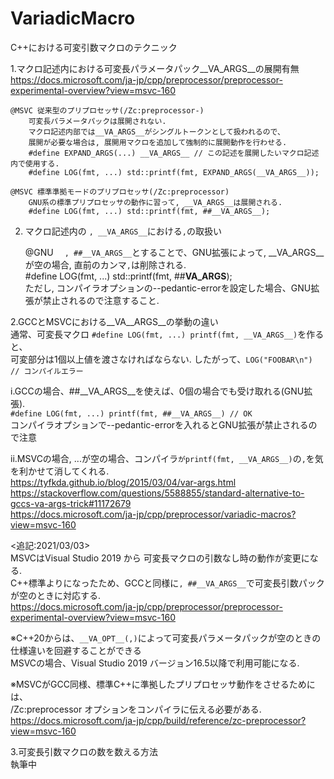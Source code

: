 # VariadicMacro
C++における可変引数マクロのテクニック  

1.マクロ記述内における可変長パラメータパック__VA_ARGS__の展開有無  
https://docs.microsoft.com/ja-jp/cpp/preprocessor/preprocessor-experimental-overview?view=msvc-160  

    @MSVC 従来型のプリプロセッサ(/Zc:preprocessor-)  
        可変長パラメータパックは展開されない.  
        マクロ記述内部では__VA_ARGS__がシングルトークンとして扱われるので、  
        展開が必要な場合は, 展開用マクロを追加して強制的に展開動作を行わせる.  
        #define EXPAND_ARGS(...) __VA_ARGS__ // この記述を展開したいマクロ記述内で使用する.  
        #define LOG(fmt, ...) std::printf(fmt, EXPAND_ARGS(__VA_ARGS__));  
        
    @MSVC 標準準拠モードのプリプロセッサ(/Zc:preprocessor)  
        GNU系の標準プリプロセッサの動作に習って, __VA_ARGS__は展開される.  
        #define LOG(fmt, ...) std::printf(fmt, ##__VA_ARGS__);  
        

2. マクロ記述内の `, __VA_ARGS__`における`,`の取扱い  

    @GNU　
    `, ##__VA_ARGS__`とすることで、GNU拡張によって, __VA_ARGS__が空の場合, 直前のカンマ`,`は削除される.  
    #define LOG(fmt, ...) std::printf(fmt, ##__VA_ARGS__);  
    ただし, コンパイラオプションの--pedantic-errorを設定した場合、GNU拡張が禁止されるので注意すること.  
    
    
    


2.GCCとMSVCにおける\__VA__ARGS__の挙動の違い</br>
通常、可変長マクロ `#define LOG(fmt, ...) printf(fmt, __VA_ARGS__)`を作ると、</br>
可変部分は1個以上値を渡さなければならない. したがって、`LOG("FOOBAR\n") // コンパイルエラー`</br>

i.GCCの場合、##\__VA_ARGS__を使えば、0個の場合でも受け取れる(GNU拡張).</br>
`#define LOG(fmt, ...) printf(fmt, ##__VA_ARGS__) // OK`</br>
コンパイラオプションで--pedantic-errorを入れるとGNU拡張が禁止されるので注意</br>

ii.MSVCの場合, ...が空の場合、コンパイラ`がprintf(fmt, __VA_ARGS__)`の`,`を気を利かせて消してくれる.</br>
https://tyfkda.github.io/blog/2015/03/04/var-args.html</br>
https://stackoverflow.com/questions/5588855/standard-alternative-to-gccs-va-args-trick#11172679</br>
https://docs.microsoft.com/ja-jp/cpp/preprocessor/variadic-macros?view=msvc-160</br>

<追記:2021/03/03> </br>
MSVCはVisual Studio 2019 から 可変長マクロの引数なし時の動作が変更になる. </br>
C++標準よりになったため、GCCと同様に`, ##__VA_ARGS__`で可変長引数パックが空のときに対応する. </br>
https://docs.microsoft.com/ja-jp/cpp/preprocessor/preprocessor-experimental-overview?view=msvc-160</br>

※C++20からは、`__VA_OPT__(,)`によって可変長パラメータパックが空のときの仕様違いを回避することができる</br>
MSVCの場合、Visual Studio 2019 バージョン16.5以降で利用可能になる. </br>

※MSVCがGCC同様、標準C++に準拠したプリプロセッサ動作をさせるためには、</br>
/Zc:preprocessor オプションをコンパイラに伝える必要がある. </br>
https://docs.microsoft.com/ja-jp/cpp/build/reference/zc-preprocessor?view=msvc-160</br>


3.可変長引数マクロの数を数える方法</br> 
執筆中</br>
